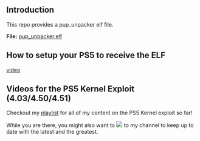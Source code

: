 ## Introduction
This repo provides a pup_unpacker elf file. 

**File:** [pup_unpacker.elf](pup_unpacker.elf) 

## How to setup your PS5 to receive the ELF

[video](https://youtu.be/wa8dU6JHYmc)

## Videos for the PS5 Kernel Exploit (4.03/4.50/4.51)

Checkout my [playlist](https://www.youtube.com/playlist?list=PL3Q83485j_tVTBhXkqZBmpo0tmFhQvpv0) for all of my content on the PS5 Kernel exploit so far! 

While you are there, you might also want to [<img src="https://img.shields.io/badge/-Subscribe-red?style=for-the-badge&logo=youtube&logoColor=white"/>](https://www.youtube.com/c/mbcrump?sub_confirmation=1) to my channel to keep up to date with the latest and the greatest. 
